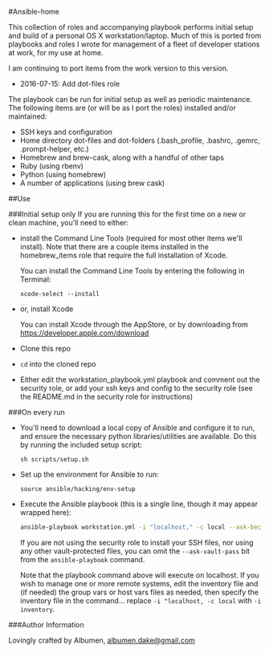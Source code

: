 #Ansible-home

This collection of roles and accompanying playbook performs initial setup and build of a personal OS X workstation/laptop. Much of this is ported from playbooks and roles I wrote for management of a fleet of developer stations at work, for my use at home. 

I am continuing to port items from the work version to this version.
- 2016-07-15: Add dot-files role

The playbook can be run for initial setup as well as periodic maintenance. The following items are (or will be as I port the roles) installed and/or maintained:
- SSH keys and configuration
- Home directory dot-files and dot-folders (.bash_profile, .bashrc, .gemrc, .prompt-helper, etc.)
- Homebrew and brew-cask, along with a handful of other taps
- Ruby (using rbenv)
- Python (using homebrew)
- A number of applications (using brew cask)

##Use

###Initial setup only
If you are running this for the first time on a new or clean machine, you'll need to either:
- install the Command Line Tools (required for most other items we'll install). Note that there are a couple items installed in the homebrew_items role that require the full installation of Xcode.

    You can install the Command Line Tools by entering the following in Terminal:
	```
	xcode-select --install
	```
        
- or, install Xcode

    You can install Xcode through the AppStore, or by downloading from https://developer.apple.com/download

- Clone this repo
- ```cd``` into the cloned repo
- Either edit the workstation_playbook.yml playbook and comment out the security role, or add your ssh keys and config to the security role (see the README.md in the security role for instructions)

###On every run
- You'll need to download a local copy of Ansible and configure it to run, and ensure the necessary python libraries/utilities are available. Do this by running the included setup script:
    ```
    sh scripts/setup.sh
    ```
 
- Set up the environment for Ansible to run:
	```
    source ansible/hacking/env-setup
    ```
- Execute the Ansible playbook (this is a single line, though it may appear wrapped here):

    ```bash
    ansible-playbook workstation.yml -i "localhost," -c local --ask-become-pass --ask-vault-pass
    ```
    If you are not using the security role to install your SSH files, nor using any other vault-protected files, you can omit the ```--ask-vault-pass``` bit from the ```ansible-playbook``` command.
    
	Note that the playbook command above will execute on localhost. If you wish to manage one or more remote systems, edit the inventory file and (if needed) the group vars or host vars files as needed, then specify the inventory file in the command... replace ```-i "localhost, -c local``` with ```-i inventory```.


###Author Information

Lovingly crafted by Albumen, albumen.dake@gmail.com

